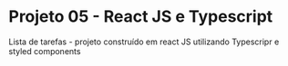 # Projeto 05 - React JS e Typescript

Lista de tarefas - projeto construído em react JS utilizando Typescripr e styled components